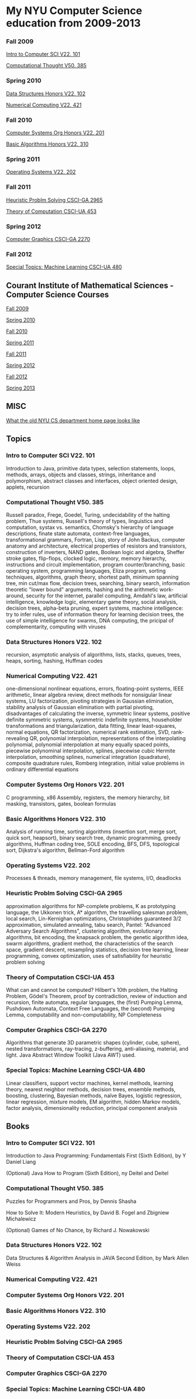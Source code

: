 # My NYU Computer Science education from 2009-2013

### Fall 2009

[Intro to Computer SCI V22. 101](https://web.archive.org/web/20170427162809/https://cs.nyu.edu/courses/fall07/V22.0101-003/index.html)

[Computational Thought V50. 385](https://web.archive.org/web/20110510155937/https://cs.nyu.edu/cs/faculty/shasha/papers/compthought.html)

### Spring 2010

[Data Structures Honors V22. 102](https://web.archive.org/web/20201118231530/https://cs.nyu.edu/courses/fall07/V22.0102-002/index.html)

[Numerical Computing V22. 421](https://web.archive.org/web/20151231111010/http://www.cs.nyu.edu/courses/spring10/V22.0421-001/index.html)

### Fall 2010

[Computer Systems Org Honors V22. 201](https://web.archive.org/web/20200928034122/https://cs.nyu.edu/courses/fall10/V22.0201-002/index.html)

[Basic Algorithms Honors V22. 310](https://web.archive.org/web/20201124034749/https://cs.nyu.edu/courses/fall10/V22.0310-001/)

### Spring 2011

[Operating Systems V22. 202](https://web.archive.org/web/20170912023222/http://www.cs.nyu.edu/courses/spring10/V22.0202-002/index.html)

### Fall 2011

[Heuristic Problm Solving CSCI-GA 2965](https://web.archive.org/web/20171022091616/http://cs.nyu.edu/courses/fall11/CSCI-GA.2965-001/)

[Theory of Computation CSCI-UA 453](https://web.archive.org/web/20170331123540/http://www.cs.nyu.edu/courses/fall11/CSCI-UA.0453-001/)

### Spring 2012

[Computer Graphics CSCI-GA 2270](https://web.archive.org/web/20201003121542/https://mrl.nyu.edu/~perlin/courses/spring2012/)

### Fall 2012

[Special Topics: Machine Learning CSCI-UA 480](https://web.archive.org/web/20150510101341/http://cs.nyu.edu/~dsontag/courses/ml12/)

## Courant Institute of Mathematical Sciences - Computer Science Courses

[Fall 2009](https://web.archive.org/web/20201122005046/https://cs.nyu.edu/home/courses/archive/fall09.html)

[Spring 2010](https://web.archive.org/web/20201122004837/https://cs.nyu.edu/home/courses/archive/spring10.html)

[Fall 2010](https://web.archive.org/web/20171025043809/https://cs.nyu.edu/dynamic/courses/schedule/grid/?semester=fall_2010)

[Spring 2011](https://web.archive.org/web/20201125141103/https://cs.nyu.edu/dynamic/courses/schedule/grid/?semester=spring_2011)

[Fall 2011](https://web.archive.org/web/20171025034042/http://cs.nyu.edu/dynamic/courses/schedule/grid/?semester=fall_2011)

[Spring 2012](https://web.archive.org/web/20171025041644/http://cs.nyu.edu/dynamic/courses/schedule/grid/?semester=spring_2012)

[Fall 2012](https://web.archive.org/web/20171025043814/http://cs.nyu.edu/dynamic/courses/schedule/grid/?semester=fall_2012)

[Spring 2013](https://web.archive.org/web/20171025034047/http://cs.nyu.edu/dynamic/courses/schedule/grid/?semester=spring_2013)

## MISC

[What the old NYU CS department home page looks like](https://conifer.rhizome.org/ffmaer/new-york-university-computer-science/20201125143050/https://cs.nyu.edu/web/Academic/Undergrad/course_archive.html)

## Topics

### Intro to Computer SCI V22. 101

Introduction to Java, primitive data types, selection statements, loops, methods, arrays, objects and classes, strings, inheritance and polymorphism, abstract classes and interfaces, object oriented design, applets, recursion

### Computational Thought V50. 385

Russell paradox, Frege, Goedel, Turing, undecidability of the halting problem, Thue systems, Russell's theory of types, linguistics and computation, systax vs. semantics, Chomsky's hierarchy of language descriptions, finate state automata, context-free languages, transformational grammars, Fortran, Lisp, story of John Backus, computer anatomy and architecture, electrical properties of resistors and transistors, construction of inverters, NAND gates, Boolean logic and algebra, Sheffer stroke gates, flip-flops, clocked logic, memory, memory hierarchy, instructions and circuit implementation, program counter/branching, basic operating system, programming languages, Eliza program, sorting techniques, algorithms, graph theory, shortest path, minimum spanning tree, min cut/max flow, decision trees, searching, binary search, information theoretic "lower bound" arguments, hashing and the arithmetic work-around, security for the internet, parallel computing, Amdahl's law, artificial intelligence, knowledge logic, elementary game theory, social analysis, decision trees, alpha-beta pruning, expert systems, machine intelligence: try to infer rules, use of information theory for learning decision trees, the use of simple intelligence for swarms, DNA computing, the pricipal of complementarity, computing with viruses

### Data Structures Honors V22. 102

recursion, asymptotic analysis of algorithms, lists, stacks, queues, trees, heaps, sorting, hashing, Huffman codes

### Numerical Computing V22. 421

one-dimensional nonlinear equations, errors, floating-point systems, IEEE arithmetic, linear algebra review, direct methods for nonsigular linear systems, LU factorization, pivoting strategies in Gaussian elimination, stability analysis of Gaussian elimination with partial pivoting, disadvantages of calculating the inverse, symmetric linear systems, positive definite symmetric systems, sysmmetric indefinite systems, householder transformations and triangularization, data fitting, linear least-squares, normal equations, QR factorization, numerical rank estimation, SVD, rank-revealing QR, polynomial interpolation, representations of the interpolating polynomial, polynomial interpolation at many equally spaced points, piecewise polynominal interpolation, splines, piecewise cubic Hermite interpolation, smoothing splines, numerical integration (quadrature), composite quadrature rules, Romberg integration, initial value problems in ordinary differential equations

### Computer Systems Org Honors V22. 201

C programming, x86 Assembly, registers, the memory hierarchy, bit masking, transistors, gates, boolean formulas

### Basic Algorithms Honors V22. 310

Analysis of running time, sorting algorithms (insertion sort, merge sort, quick sort, heapsort), binary search tree, dynamic programming, greedy algorithms, Huffman coding tree, SOLE encoding, BFS, DFS, topological sort, Dijkstra's algorithm, Bellman-Ford algorithm

### Operating Systems V22. 202

Processes & threads, memory management, file systems, I/O, deadlocks

### Heuristic Problm Solving CSCI-GA 2965

approximation algorithms for NP-complete problems, K as prototyping language, the Ukkonen trick, A* algorithm, the travelling salesman problem, local search, Lin-Kernighan optimizations, Christophides guaranteed 3/2 approximation, simulated annealing, tabu search, Pantel: "Advanced Adversary Search Algorithms", clustering algorithm, evolutionary algorithms, bit encoding, the knapsack problem, the genetic algorithm idea, swarm algorithms, gradient method, the characteristics of the search space, gradient descent, resampling statistics, decision tree learning, linear programming, convex optimization, uses of satisfiability for heuristic problem solving

### Theory of Computation CSCI-UA 453

What can and cannot be computed? Hilbert's 10th problem, the Halting Problem, Gödel's Theorem, proof by contradiction, review of induction and recursion, finite automata, regular languages, the (first) Pumping Lemma, Pushdown Automata, Context Free Languages, the (second) Pumping Lemma, computability and non-computability, NP Completeness

### Computer Graphics CSCI-GA 2270

Algorithms that generate 3D parametric shapes (cylinder, cube, sphere), nested transformations, ray-tracing, z-buffering, anti-aliasing, material, and light. Java Abstract Window Toolkit (Java AWT) used.

### Special Topics: Machine Learning CSCI-UA 480

Linear classifiers, support vector machines, kernel methods, learning theory, nearest neighbor methods, decision trees, ensemble methods, boosting, clustering, Bayesian methods, naïve Bayes, logistic regression, linear regression, mixture models, EM algorithm, hidden Markov models, factor analysis, dimensionality reduction, principal component analysis

## Books

### Intro to Computer SCI V22. 101

Introduction to Java Programming: Fundamentals First (Sixth Edition), by Y Daniel Liang

(Optional) Java How to Program (Sixth Edition), ny Deitel and Deitel

### Computational Thought V50. 385

Puzzles for Programmers and Pros, by Dennis Shasha

How to Solve It: Modern Heuristics, by David B. Fogel and Zbigniew Michalewicz

(Optional) Games of No Chance, by Richard J. Nowakowski

### Data Structures Honors V22. 102

Data Structures & Algorithm Analysis in JAVA Second Edition, by Mark Allen Weiss

### Numerical Computing V22. 421

### Computer Systems Org Honors V22. 201

### Basic Algorithms Honors V22. 310

### Operating Systems V22. 202

### Heuristic Problm Solving CSCI-GA 2965

### Theory of Computation CSCI-UA 453

### Computer Graphics CSCI-GA 2270

### Special Topics: Machine Learning CSCI-UA 480
